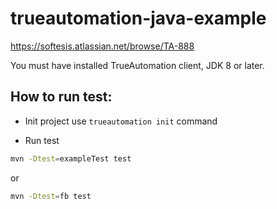 # trueautomation-java-example

https://softesis.atlassian.net/browse/TA-888

You must have installed TrueAutomation client, JDK 8 or later.

## How to run test:

* Init project use `trueautomation init` command
 
* Run test

```bash
mvn -Dtest=exampleTest test

```
or

```bash
mvn -Dtest=fb test
```